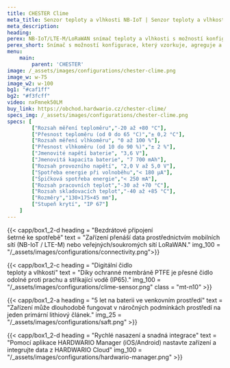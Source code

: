 ```yaml
---
title: CHESTER Clime
meta_title: Senzor teploty a vlhkosti NB-IoT | Senzor teploty a vlhkosti LTE-M | Senzor teploty a vlhkosti LoRaWAN | s bránou IoT CHESTER
meta_description:
heading: 
perex: NB-IoT/LTE-M/LoRaWAN snímač teploty a vlhkosti s možností konfigurace, který vzorkuje, agreguje a hlásí teplotu a vlhkost.
perex_short: Snímač s možností konfigurace, který vzorkuje, agreguje a hlásí teplotu a vlhkost.
menu:
    main:
        parent: 'CHESTER'
image: /_assets/images/configurations/chester-clime.png
image_w: w-75
image_w2: w-100
bg1: "#caf1ff"
bg2: "#f3fcff"
video: nxFmnek50LM
buy_link: https://obchod.hardwario.cz/chester-clime/
specs_img: /_assets/images/configurations/chester-clime.png
specs: [
        ["Rozsah měření teploměru","-20 až +80 °C"],
        ["Přesnost teploměru (od 0 do 65 °C)","± 0,2 °C"],
        ["Rozsah měření vlhkoměru", "0 až 100 %"],
        ["Přesnost vlhkoměru (od 10 do 90 %)","± 2 %"],
        ["Jmenovité napětí baterie", "3,6 V"],
        ["Jmenovitá kapacita baterie", "7 700 mAh"],
        ["Rozsah provozního napětí", "2,0 V až 5,0 V"],
        ["Spotřeba energie při volnoběhu","< 180 μA"],
        ["Špičková spotřeba energie","< 250 mA"],
        ["Rozsah pracovních teplot","-30 až +70 °C"],
        ["Rozsah skladovacích teplot","-40 až +85 °C"],
        ["Rozměry","130×175×45 mm"],
        ["Stupeň krytí", "IP 67"]
    ]
---
```


{{< capp/box1_2-d heading = "Bezdrátové připojení<br/> šetrné ke spotřebě" text = "Zařízení přenáší data prostřednictvím mobilních sítí (NB-IoT / LTE-M) nebo veřejných/soukromých sítí LoRaWAN." img_100 = "/_assets/images/configurations/connectivity.png">}}

{{< capp/box1_2-c heading = "Digitální čidlo<br/> teploty a vlhkosti" text = "Díky ochranné membráně PTFE je přesné čidlo odolné proti prachu a stříkající vodě (IP65)." img_100 = "/_assets/images/configurations/clime-sensor.png" class = "mt-n10" >}}

{{< capp/box1_2-a heading = "5 let na baterii ve venkovním prostředí" text = "Zařízení může dlouhodobě fungovat v náročných podmínkách prostředí na jeden primární lithiový článek." img_25 = "/_assets/images/configurations/saft.png" >}}

{{< capp/box1_2-d heading = "Rychlé nasazení a&nbsp;snadná&nbsp;integrace" text = "Pomocí aplikace HARDWARIO Manager (iOS/Android) nastavte zařízení a integrujte data z HARDWARIO Cloud" img_100 = "/_assets/images/configurations/hardwario-manager.png" >}}